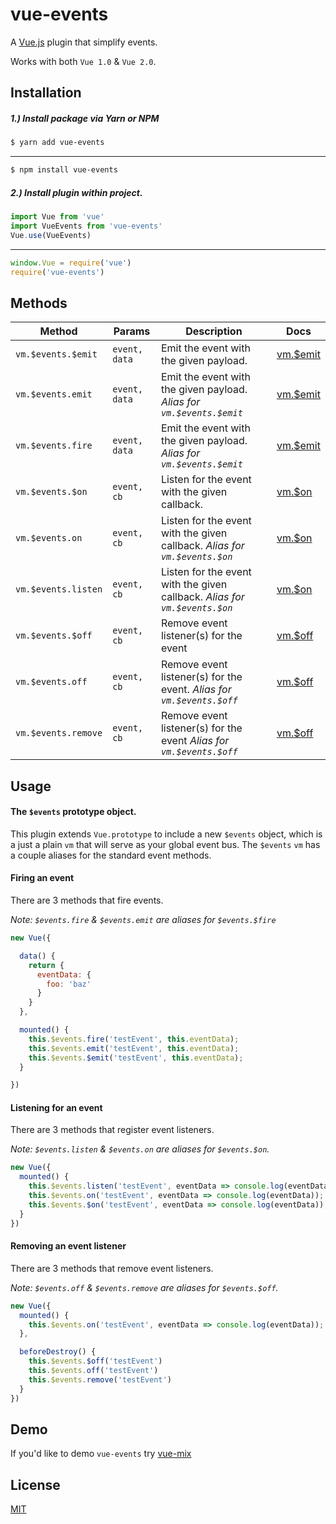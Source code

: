 # vue-events

A [Vue.js](http://vuejs.org) plugin that simplify events.

Works with both `Vue 1.0` & `Vue 2.0`.


## Installation
##### 1.) Install package via Yarn or NPM
```bash
$ yarn add vue-events
```
---
```bash
$ npm install vue-events
```
##### 2.) Install plugin within project.
```javascript
import Vue from 'vue'
import VueEvents from 'vue-events'
Vue.use(VueEvents)
```
---
```javascript
window.Vue = require('vue')
require('vue-events')
```

## Methods
Method              | Params            | Description                                                                | Docs
------------------- | ----------------- | -------------------------------------------------------------------------- | ---------------------------------------------
`vm.$events.$emit`  | `event, data`  | Emit the event with the given payload.                                     | [vm.$emit](https://vuejs.org/v2/api/#vm-emit)
`vm.$events.emit`   | `event, data`  | Emit the event with the given payload. _Alias for `vm.$events.$emit`_      | [vm.$emit](https://vuejs.org/v2/api/#vm-emit)
`vm.$events.fire`   | `event, data`  | Emit the event with the given payload. _Alias for `vm.$events.$emit`_      | [vm.$emit](https://vuejs.org/v2/api/#vm-emit)
`vm.$events.$on`    | `event, cb` | Listen for the event with the given callback.                              | [vm.$on](https://vuejs.org/v2/api/#vm-on)
`vm.$events.on`     | `event, cb` | Listen for the event with the given callback. _Alias for `vm.$events.$on`_ | [vm.$on](https://vuejs.org/v2/api/#vm-on)
`vm.$events.listen` | `event, cb` | Listen for the event with the given callback. _Alias for `vm.$events.$on`_ | [vm.$on](https://vuejs.org/v2/api/#vm-on)
`vm.$events.$off`   | `event, cb` | Remove event listener(s) for the event                                     | [vm.$off](https://vuejs.org/v2/api/#vm-off)
`vm.$events.off`    | `event, cb` | Remove event listener(s) for the event. _Alias for `vm.$events.$off`_      | [vm.$off](https://vuejs.org/v2/api/#vm-off)
`vm.$events.remove` | `event, cb` | Remove event listener(s) for the event _Alias for `vm.$events.$off`_       | [vm.$off](https://vuejs.org/v2/api/#vm-off)





## Usage
#### The `$events` prototype object.
This plugin extends `Vue.prototype` to include a new `$events` object, which is a just a plain `vm`
that will serve as your global event bus. The `$events` `vm` has a couple aliases for the standard
event methods.


#### Firing an event
There are 3 methods that fire events.

_Note: `$events.fire` & `$events.emit` are aliases for `$events.$fire`_

```javascript
new Vue({

  data() {
    return {
      eventData: {
        foo: 'baz'
      }
    }
  },

  mounted() {
    this.$events.fire('testEvent', this.eventData);
    this.$events.emit('testEvent', this.eventData);
    this.$events.$emit('testEvent', this.eventData);
  }

})
```

#### Listening for an event
There are 3 methods that register event listeners.

_Note: `$events.listen` & `$events.on` are aliases for `$events.$on`._

```javascript
new Vue({
  mounted() {
    this.$events.listen('testEvent', eventData => console.log(eventData));
    this.$events.on('testEvent', eventData => console.log(eventData));
    this.$events.$on('testEvent', eventData => console.log(eventData));
  }
})
```

#### Removing an event listener

There are 3 methods that remove event listeners.


_Note: `$events.off` & `$events.remove` are aliases for `$events.$off`._

```javascript
new Vue({
  mounted() {
    this.$events.on('testEvent', eventData => console.log(eventData));
  },

  beforeDestroy() {
    this.$events.$off('testEvent')
    this.$events.off('testEvent')
    this.$events.remove('testEvent')
  }
})
```


## Demo
If you'd like to demo `vue-events` try [vue-mix](https://github.com/cklmercer/vue-mix)

## License

[MIT](http://opensource.org/licenses/MIT)
